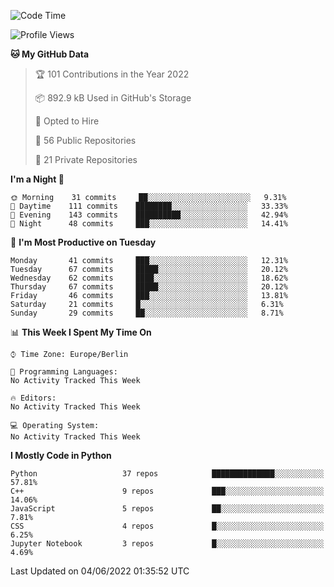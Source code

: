 <!--START_SECTION:waka-->
![Code Time](http://img.shields.io/badge/Code%20Time-0%20secs-blue)

![Profile Views](http://img.shields.io/badge/Profile%20Views-0-blue)

**🐱 My GitHub Data** 

> 🏆 101 Contributions in the Year 2022
 > 
> 📦 892.9 kB Used in GitHub's Storage 
 > 
> 💼 Opted to Hire
 > 
> 📜 56 Public Repositories 
 > 
> 🔑 21 Private Repositories  
 > 
**I'm a Night 🦉** 

```text
🌞 Morning    31 commits     ██░░░░░░░░░░░░░░░░░░░░░░░   9.31% 
🌆 Daytime    111 commits    ████████░░░░░░░░░░░░░░░░░   33.33% 
🌃 Evening    143 commits    ██████████░░░░░░░░░░░░░░░   42.94% 
🌙 Night      48 commits     ███░░░░░░░░░░░░░░░░░░░░░░   14.41%

```
📅 **I'm Most Productive on Tuesday** 

```text
Monday       41 commits     ███░░░░░░░░░░░░░░░░░░░░░░   12.31% 
Tuesday      67 commits     █████░░░░░░░░░░░░░░░░░░░░   20.12% 
Wednesday    62 commits     ████░░░░░░░░░░░░░░░░░░░░░   18.62% 
Thursday     67 commits     █████░░░░░░░░░░░░░░░░░░░░   20.12% 
Friday       46 commits     ███░░░░░░░░░░░░░░░░░░░░░░   13.81% 
Saturday     21 commits     █░░░░░░░░░░░░░░░░░░░░░░░░   6.31% 
Sunday       29 commits     ██░░░░░░░░░░░░░░░░░░░░░░░   8.71%

```


📊 **This Week I Spent My Time On** 

```text
⌚︎ Time Zone: Europe/Berlin

💬 Programming Languages: 
No Activity Tracked This Week

🔥 Editors: 
No Activity Tracked This Week

💻 Operating System: 
No Activity Tracked This Week

```

**I Mostly Code in Python** 

```text
Python                   37 repos            ██████████████░░░░░░░░░░░   57.81% 
C++                      9 repos             ███░░░░░░░░░░░░░░░░░░░░░░   14.06% 
JavaScript               5 repos             ██░░░░░░░░░░░░░░░░░░░░░░░   7.81% 
CSS                      4 repos             █░░░░░░░░░░░░░░░░░░░░░░░░   6.25% 
Jupyter Notebook         3 repos             █░░░░░░░░░░░░░░░░░░░░░░░░   4.69%

```



 Last Updated on 04/06/2022 01:35:52 UTC
<!--END_SECTION:waka-->　　
